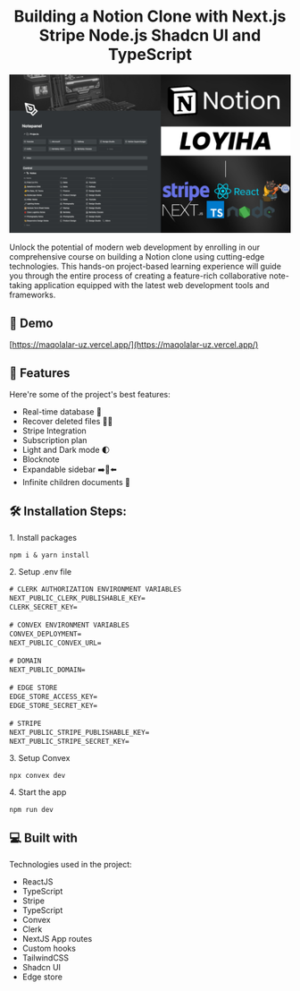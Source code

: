 <h1 align="center" id="title">Building a Notion Clone with Next.js Stripe Node.js Shadcn UI and TypeScript</h1>

<p align="center"><img src="public/notion-preview.png" alt="project-image"></p>

<p id="description">Unlock the potential of modern web development by enrolling in our comprehensive course on building a Notion clone using cutting-edge technologies. This hands-on project-based learning experience will guide you through the entire process of creating a feature-rich collaborative note-taking application equipped with the latest web development tools and frameworks.</p>

<h2>🚀 Demo</h2>

[https://maqolalar-uz.vercel.app/](https://maqolalar-uz.vercel.app/)

<h2>🧐 Features</h2>

Here're some of the project's best features:

- Real-time database 🔗
- Recover deleted files 🔄📄
- Stripe Integration
- Subscription plan
- Light and Dark mode 🌓
- Blocknote
- Expandable sidebar ➡️🔀⬅️
- Infinite children documents 🌲

<h2>🛠️ Installation Steps:</h2>

<p>1. Install packages</p>

```
npm i & yarn install
```

<p>2. Setup .env file</p>

```
# CLERK AUTHORIZATION ENVIRONMENT VARIABLES
NEXT_PUBLIC_CLERK_PUBLISHABLE_KEY=
CLERK_SECRET_KEY=

# CONVEX ENVIRONMENT VARIABLES
CONVEX_DEPLOYMENT=
NEXT_PUBLIC_CONVEX_URL=

# DOMAIN
NEXT_PUBLIC_DOMAIN=

# EDGE STORE
EDGE_STORE_ACCESS_KEY=
EDGE_STORE_SECRET_KEY=

# STRIPE
NEXT_PUBLIC_STRIPE_PUBLISHABLE_KEY=
NEXT_PUBLIC_STRIPE_SECRET_KEY=
```

<p>3. Setup Convex</p>

```
npx convex dev
```

<p>4. Start the app</p>

```
npm run dev
```

<h2>💻 Built with</h2>

Technologies used in the project:

- ReactJS
- TypeScript
- Stripe
- TypeScript
- Convex
- Clerk
- NextJS App routes
- Custom hooks
- TailwindCSS
- Shadcn UI
- Edge store
